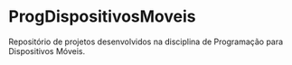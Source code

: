 # ProgDispositivosMoveis
Repositório de projetos desenvolvidos na disciplina de Programação para Dispositivos Móveis.
